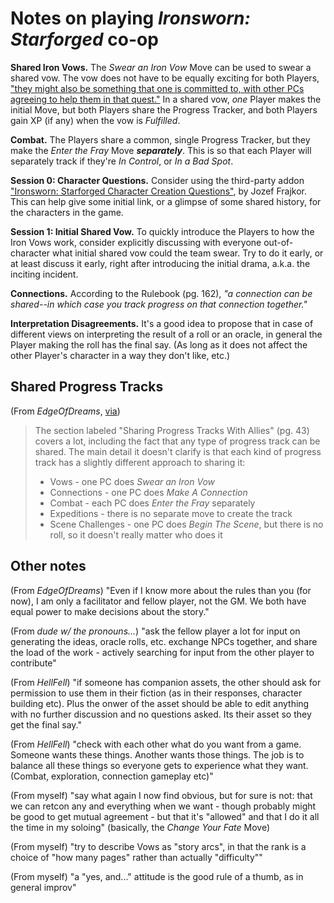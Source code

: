 # Notes on playing *Ironsworn: Starforged* co-op

**Shared Iron Vows.** The *Swear an Iron Vow* Move can be used to swear a shared vow.
The vow does not have to be equally exciting for both Players,
["they might also be something that one is committed to, with other PCs agreeing to help them in that quest."](
https://old.reddit.com/r/Ironsworn/comments/1n6n5lm/confused_around_inventing_shared_vows_in_coop/nc30ycw/)
In a shared vow, *one* Player makes the initial Move,
but both Players share the Progress Tracker,
and both Players gain XP (if any) when the vow is *Fulfilled*.

**Combat.** The Players share a common, single Progress Tracker,
but they make the *Enter the Fray* Move ***separately***.
This is so that each Player will separately track if they're
*In Control*, or *In a Bad Spot*.

**Session 0: Character Questions.**
Consider using the third-party addon
["Ironsworn: Starforged Character Creation Questions"](
https://gorgonhead.itch.io/starforgedcharactercreationquestions),
by Jozef Frajkor.
This can help give some initial link,
or a glimpse of some shared history,
for the characters in the game.

**Session 1: Initial Shared Vow.**
To quickly introduce the Players to how the Iron Vows work,
consider explicitly discussing with everyone out-of-character
what initial shared vow could the team swear.
Try to do it early, or at least discuss it early,
right after introducing the initial drama,
a.k.a. the inciting incident.

**Connections.**
According to the Rulebook (pg. 162),
_"a connection can be shared--in which case you track progress on that connection together."_

**Interpretation Disagreements.**
It's a good idea to propose
that in case of different views
on interpreting the result of a roll or an oracle,
in general the Player making the roll has the final say.
(As long as it does not affect the other Player's character
in a way they don't like, etc.)

## Shared Progress Tracks

(From _EdgeOfDreams_, [via](https://discord.com/channels/437120373436186625/470610967823384577/1413582693345792132))

> The section labeled "Sharing Progress Tracks With Allies" (pg. 43) covers a lot,
> including the fact that any type of progress track can be shared.
> The main detail it doesn't clarify is that each kind of progress track has a slightly different approach to sharing it:
>
> - Vows - one PC does _Swear an Iron Vow_
> - Connections - one PC does _Make A Connection_
> - Combat - each PC does _Enter the Fray_ separately
> - Expeditions - there is no separate move to create the track
> - Scene Challenges - one PC does _Begin The Scene_, but there is no roll, so it doesn't really matter who does it

## Other notes

(From _EdgeOfDreams_) "Even if I know more about the rules than you (for now),
I am only a facilitator and fellow player, not the GM.
We both have equal power to make decisions about the story."

(From _dude w/ the pronouns..._) "ask the fellow player a lot
for input on generating the ideas, oracle rolls, etc. exchange NPCs together, and share the load of the work -
actively searching for input from the other player to contribute"

(From _HellFell_) "if someone has companion assets, the other should ask for permission to use them in their fiction (as in their responses, character building etc). Plus the onwer of the asset should be able to edit anything with no further discussion and no questions asked. Its their asset so they get the final say."

(From _HellFell_) "check with each other what do you want from a game. Someone wants these things. Another wants those things. The job is to balance all these things so everyone gets to experience what they want. (Combat, exploration, connection gameplay etc)"

(From myself) "say what again I now find obvious, but for sure is not: that we can retcon any and everything when we want - though probably might be good to get mutual agreement - but that it's "allowed" and that I do it all the time in my soloing"
(basically, the _Change Your Fate_ Move)

(From myself) "try to describe Vows as "story arcs", in that the rank is a choice of "how many pages" rather than actually "difficulty""

(From myself) "a "yes, and..." attitude is the good rule of a thumb, as in general improv"

